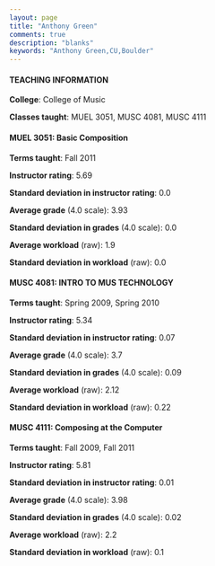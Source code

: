 ```yaml
---
layout: page
title: "Anthony Green" 
comments: true
description: "blanks"
keywords: "Anthony Green,CU,Boulder"
---
```

<head>
<script src="https://ajax.googleapis.com/ajax/libs/jquery/2.1.3/jquery.min.js"></script>
<script src="https://dl.dropboxusercontent.com/s/pc42nxpaw1ea4o9/highcharts.js?dl=0"></script>
<!-- <script src="../assets/js/highcharts.js"></script> -->
<style type="text/css">@font-face {
	font-family: "Bebas Neue";
	src: url(https://www.filehosting.org/file/details/544349/BebasNeue Regular.otf) format("opentype");
	}
	h1.Bebas { 
		font-family: "Bebas Neue", Verdana, Tahoma;
	}
</style>
</head>
	   
#### TEACHING INFORMATION

**College**: College of Music

**Classes taught**: MUEL 3051, MUSC 4081, MUSC 4111

#### MUEL 3051: Basic Composition

**Terms taught**: Fall 2011

**Instructor rating**: 5.69

**Standard deviation in instructor rating**: 0.0

**Average grade** (4.0 scale): 3.93

**Standard deviation in grades** (4.0 scale): 0.0

**Average workload** (raw): 1.9

**Standard deviation in workload** (raw): 0.0

#### MUSC 4081: INTRO TO MUS TECHNOLOGY

**Terms taught**: Spring 2009, Spring 2010

**Instructor rating**: 5.34

**Standard deviation in instructor rating**: 0.07

**Average grade** (4.0 scale): 3.7

**Standard deviation in grades** (4.0 scale): 0.09

**Average workload** (raw): 2.12

**Standard deviation in workload** (raw): 0.22

#### MUSC 4111: Composing at the Computer

**Terms taught**: Fall 2009, Fall 2011

**Instructor rating**: 5.81

**Standard deviation in instructor rating**: 0.01

**Average grade** (4.0 scale): 3.98

**Standard deviation in grades** (4.0 scale): 0.02

**Average workload** (raw): 2.2

**Standard deviation in workload** (raw): 0.1

